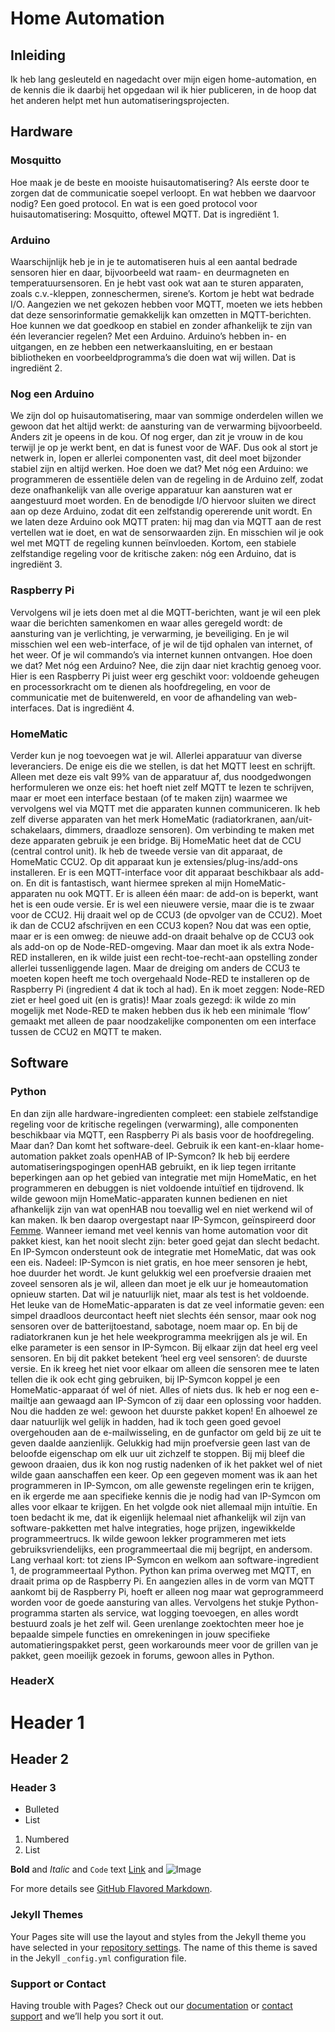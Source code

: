 # Home Automation

## Inleiding

Ik heb lang gesleuteld en nagedacht over mijn eigen home-automation, en de kennis die ik daarbij het opgedaan wil ik hier publiceren, in de hoop dat het anderen helpt met hun automatiseringsprojecten.

## Hardware

### Mosquitto

Hoe maak je de beste en mooiste huisautomatisering? Als eerste door te zorgen dat de communicatie soepel verloopt. En wat hebben we daarvoor nodig? Een goed protocol. En wat is een goed protocol voor huisautomatisering: Mosquitto, oftewel MQTT. Dat is ingrediënt 1.

### Arduino

Waarschijnlijk heb je in je te automatiseren huis al een aantal bedrade sensoren hier en daar, bijvoorbeeld wat raam- en deurmagneten en temperatuursensoren. En je hebt vast ook wat aan te sturen apparaten, zoals c.v.-kleppen, zonneschermen, sirene’s. Kortom je hebt wat bedrade I/O. Aangezien we net gekozen hebben voor MQTT, moeten we iets hebben dat deze sensorinformatie gemakkelijk kan omzetten in MQTT-berichten. Hoe kunnen we dat goedkoop en stabiel en zonder afhankelijk te zijn van één leverancier regelen? Met een Arduino. Arduino’s hebben in- en uitgangen, en ze hebben een netwerkaansluiting, en er bestaan bibliotheken en voorbeeldprogramma’s die doen wat wij willen. Dat is ingrediënt 2.

### Nog een Arduino

We zijn dol op huisautomatisering, maar van sommige onderdelen willen we gewoon dat het altijd werkt: de aansturing van de verwarming bijvoorbeeld. Anders zit je opeens in de kou. Of nog erger, dan zit je vrouw in de kou terwijl je op je werkt bent, en dat is funest voor de WAF. Dus ook al stort je netwerk in, lopen er allerlei componenten vast, dit deel moet bijzonder stabiel zijn en altijd werken. Hoe doen we dat? Met nóg een Arduino: we programmeren de essentiële delen van de regeling in de Arduino zelf, zodat deze onafhankelijk van alle overige apparatuur kan aansturen wat er aangestuurd moet worden. En de benodigde I/O hiervoor sluiten we direct aan op deze Arduino, zodat dit een zelfstandig opererende unit wordt. En we laten deze Arduino ook MQTT praten: hij mag dan via MQTT aan de rest vertellen wat ie doet, en wat de sensorwaarden zijn. En misschien wil je ook wel met MQTT de regeling kunnen beïnvloeden. Kortom, een stabiele zelfstandige regeling voor de kritische zaken: nóg een Arduino, dat is ingrediënt 3.

### Raspberry Pi

Vervolgens wil je iets doen met al die MQTT-berichten, want je wil een plek waar die berichten samenkomen en waar alles geregeld wordt: de aansturing van je verlichting, je verwarming, je beveiliging. En je wil misschien wel een web-interface, of je wil de tijd ophalen van internet, of het weer. Of je wil commando’s via internet kunnen ontvangen. Hoe doen we dat? Met nóg een Arduino? Nee, die zijn daar niet krachtig genoeg voor. Hier is een Raspberry Pi juist weer erg geschikt voor: voldoende geheugen en processorkracht om te dienen als hoofdregeling, en voor de communicatie met de buitenwereld, en voor de afhandeling van web-interfaces. Dat is ingrediënt 4.

### HomeMatic

Verder kun je nog toevoegen wat je wil. Allerlei apparatuur van diverse leveranciers. De enige eis die we stellen, is dat het MQTT leest en schrijft. Alleen met deze eis valt 99% van de apparatuur af, dus noodgedwongen herformuleren we onze eis: het hoeft niet zelf MQTT te lezen te schrijven, maar er moet een interface bestaan (of te maken zijn) waarmee we vervolgens wel via MQTT met die apparaten kunnen communiceren. Ik heb zelf diverse apparaten van het merk HomeMatic (radiatorkranen, aan/uit-schakelaars, dimmers, draadloze sensoren). Om verbinding te maken met deze apparaten gebruik je een bridge. Bij HomeMatic heet dat de CCU (central control unit). Ik heb de tweede versie van dit apparaat, de HomeMatic CCU2. Op dit apparaat kun je extensies/plug-ins/add-ons installeren. Er is een MQTT-interface voor dit apparaat beschikbaar als add-on. En dit is fantastisch, want hiermee spreken al mijn HomeMatic-apparaten nu ook MQTT. Er is alleen één maar: de add-on is beperkt, want het is een oude versie. Er is wel een nieuwere versie, maar die is te zwaar voor de CCU2. Hij draait wel op de CCU3 (de opvolger van de CCU2). Moet ik dan de CCU2 afschrijven en een CCU3 kopen? Nou dat was een optie, maar er is een omweg: de nieuwe add-on draait behalve op de CCU3 ook als add-on op de Node-RED-omgeving. Maar dan moet ik als extra Node-RED installeren, en ik wilde juist een recht-toe-recht-aan opstelling zonder allerlei tussenliggende lagen. Maar de dreiging om anders de CCU3 te moeten kopen heeft me toch overgehaald Node-RED te installeren op de Raspberry Pi (ingredient 4 dat ik toch al had). En ik moet zeggen: Node-RED ziet er heel goed uit (en is gratis)! Maar zoals gezegd: ik wilde zo min mogelijk met Node-RED te maken hebben dus ik heb een minimale ‘flow’ gemaakt met alleen de paar noodzakelijke componenten om een interface tussen de CCU2 en MQTT te maken. 

## Software

### Python

En dan zijn alle hardware-ingredienten compleet: een stabiele zelfstandige regeling voor de kritische regelingen (verwarming), alle componenten beschikbaar via MQTT, een Raspberry Pi als basis voor de hoofdregeling.
Maar dan? Dan komt het software-deel. Gebruik ik een kant-en-klaar home-automation pakket zoals openHAB of IP-Symcon? Ik heb bij eerdere automatiseringspogingen openHAB gebruikt, en ik liep tegen irritante beperkingen aan op het gebied van integratie met mijn HomeMatic, en het programmeren en debuggen is niet voldoende intuïtief en tijdrovend. Ik wilde gewoon mijn HomeMatic-apparaten kunnen bedienen en niet afhankelijk zijn van wat openHAB nou toevallig wel en niet werkend wil of kan maken. Ik ben daarop overgestapt naar IP-Symcon, geïnspireerd door [Femme](url). Wanneer iemand met veel kennis van home automation voor dit pakket kiest, kan het nooit slecht zijn: beter goed gejat dan slecht bedacht. En IP-Symcon ondersteunt ook de integratie met HomeMatic, dat was ook een eis. Nadeel: IP-Symcon is niet gratis, en hoe meer sensoren je hebt, hoe duurder het wordt. Je kunt gelukkig wel een proefversie draaien met zoveel sensoren als je wil, alleen dan moet je elk uur je homeautomation opnieuw starten. Dat wil je natuurlijk niet, maar als test is het voldoende. Het leuke van de HomeMatic-apparaten is dat ze veel informatie geven: een simpel draadloos deurcontact heeft niet slechts één sensor, maar ook nog sensoren over de batterijtoestand, sabotage, noem maar op. En bij de radiatorkranen kun je het hele weekprogramma meekrijgen als je wil. En elke parameter is een sensor in IP-Symcon. Bij elkaar zijn dat heel erg veel sensoren. En bij dit pakket betekent ‘heel erg veel sensoren’: de duurste versie. En ik kreeg het niet voor elkaar om alleen díe sensoren mee te laten tellen die ik ook echt ging gebruiken, bij IP-Symcon koppel je een HomeMatic-apparaat óf wel óf niet. Alles of niets dus. Ik heb er nog een e-mailtje aan gewaagd aan IP-Symcon of zij daar een oplossing voor hadden. Nou die hadden ze wel: gewoon het duurste pakket kopen! En alhoewel ze daar natuurlijk wel gelijk in hadden, had ik toch geen goed gevoel overgehouden aan de e-mailwisseling, en de gunfactor om geld bij ze uit te geven daalde aanzienlijk. Gelukkig had mijn proefversie geen last van de beloofde eigenschap om elk uur uit zichzelf te stoppen. Bij mij bleef die gewoon draaien, dus ik kon nog rustig nadenken of ik het pakket wel of niet wilde gaan aanschaffen een keer. Op een gegeven moment was ik aan het programmeren in IP-Symcon, om alle gewenste regelingen erin te krijgen, en ik ergerde me aan specifieke kennis die je nodig had van IP-Symcon om alles voor elkaar te krijgen. En het volgde ook niet allemaal mijn intuïtie. En toen bedacht ik me, dat ik eigenlijk helemaal niet afhankelijk wil zijn van software-pakketten met halve integraties, hoge prijzen, ingewikkelde programmeertrucs. Ik wilde gewoon lekker programmeren met iets gebruiksvriendelijks, een programmeertaal die mij begrijpt, en andersom. Lang verhaal kort: tot ziens IP-Symcon en welkom aan software-ingredient 1, de programmeertaal Python. Python kan prima overweg met MQTT, en draait prima op de Raspberry Pi. En aangezien alles in de vorm van MQTT aankomt bij de Raspberry Pi, hoeft er alleen nog maar wat geprogrammeerd worden voor de goede aansturing van alles. Vervolgens het stukje Python-programma starten als service, wat logging toevoegen, en alles wordt bestuurd zoals je het zelf wil. Geen urenlange zoektochten meer hoe je bepaalde simpele functies en omrekeningen in jouw specifieke automatieringspakket perst, geen workarounds meer voor de grillen van je pakket, geen moeilijk gezoek in forums, gewoon alles in Python.

### HeaderX

# Header 1
## Header 2
### Header 3

- Bulleted
- List

1. Numbered
2. List

**Bold** and _Italic_ and `Code` text
[Link](url) and ![Image](src)

For more details see [GitHub Flavored Markdown](https://guides.github.com/features/mastering-markdown/).

### Jekyll Themes

Your Pages site will use the layout and styles from the Jekyll theme you have selected in your [repository settings](https://github.com/Manuel83/sample/settings). The name of this theme is saved in the Jekyll `_config.yml` configuration file.

### Support or Contact

Having trouble with Pages? Check out our [documentation](https://help.github.com/categories/github-pages-basics/) or [contact support](https://github.com/contact) and we’ll help you sort it out.
